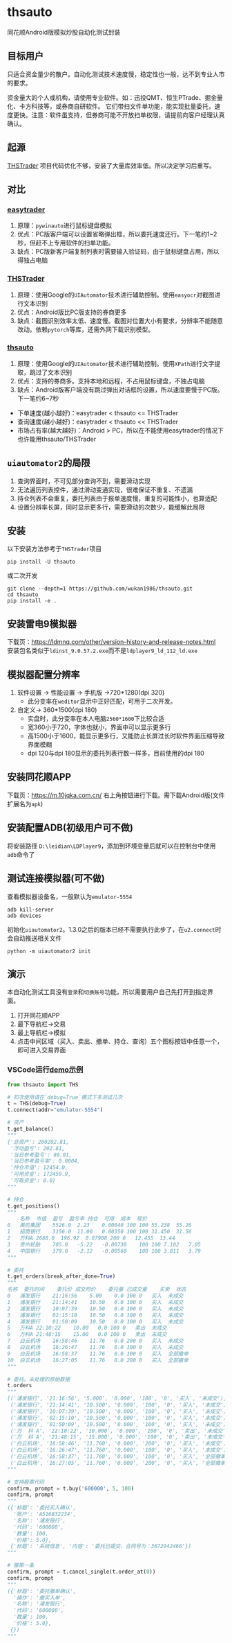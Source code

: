 # thsauto
同花顺Android版模拟炒股自动化测试封装

## 目标用户
只适合资金量少的散户。自动化测试技术速度慢，稳定性也一般，达不到专业人市的要求。

资金量大的个人或机构，请使用专业软件。如：迅投QMT、恒生PTrade、掘金量化、卡方科技等，或券商自研软件。
它们带扫文件单功能，能实现批量委托，速度更快。注意：软件虽支持，但券商可能不开放扫单权限，请提前向客户经理认真确认。

## 起源
[THSTrader](https://github.com/nladuo/THSTrader) 项目代码优化不够，安装了大量库效率低。所以决定学习后重写。

## 对比
### [easytrader](https://github.com/shidenggui/easytrader)
1. 原理：`pywinauto`进行鼠标键盘模拟
2. 优点：PC版客户端可以设置省略弹出框，所以委托速度还行。下一笔约1~2秒，但赶不上专用软件的扫单功能。
3. 缺点：PC版新客户端复制列表时需要输入验证码，由于鼠标键盘占用，所以得独占电脑
### [THSTrader](https://github.com/nladuo/THSTrader)
1. 原理：使用Google的`UIAutomator`技术进行辅助控制。使用`easyocr`对截图进行文本识别
2. 优点：Android版比PC版支持的券商更多
3. 缺点：截图识别效率太低、速度慢。截图对位置大小有要求，分辨率不能随意改动。依赖`pytorch`等库，还需外网下载识别模型。
### [thsauto](https://github.com/wukan1986/thsauto)
1. 原理：使用Google的`UIAutomator`技术进行辅助控制。使用`XPath`进行文字提取，跳过了文本识别
2. 优点：支持的券商多。支持本地和远程，不占用鼠标键盘，不独占电脑
3. 缺点：Android版客户端没有跳过弹出对话框的设置，所以速度要慢于PC版。下一笔约6~7秒

- 下单速度(越小越好)：easytrader < thsauto <= THSTrader
- 查询速度(越小越好)：easytrader < thsauto << THSTrader
- 市场占有率(越大越好)：Android > PC，所以在不能使用easytrader的情况下也许能用thsauto/THSTrader

## `uiautomator2`的局限
1. 查询界面时，不可见部分查询不到，需要滑动实现
2. 无法遍历列表控件，通过滑动变通实现，很难保证不重复、不遗漏
3. 持仓列表不会重复，委托列表由于报单速度慢，重复的可能性小，也算适配
4. 设置分辨率长屏，同时显示更多行，需要滑动的次数少，能缓解此局限

## 安装
以下安装方法参考于`THSTrader`项目
```commandline
pip install -U thsauto
```
或二次开发
```commandline
git clone --depth=1 https://github.com/wukan1986/thsauto.git
cd thsauto
pip install -e .
```

## 安装雷电9模拟器
下载页：https://ldmnq.com/other/version-history-and-release-notes.html  
安装包名类似于`ldinst_9.0.57.2.exe`而不是`ldplayer9_ld_112_ld.exe`

## 模拟器配置分辨率
1. 软件设置 -> 性能设置 -> 手机版 ->720*1280(dpi 320)
    - 此分变率在`weditor`显示中正好匹配，可用于二次开发。
2. 自定义-> 360*1500(dpi 180)
    - 实盘时，此分变率在本人电脑`2560*1600`下比较合适
    - 宽360小于720，字体也就小，界面中可以显示更多行
    - 高1500小于1600，能显示更多行，又能防止长屏过长时软件界面压缩导致界面模糊
    - dpi 120与dpi 180显示的委托列表行数一样多，目前使用的dpi 180
    
## 安装同花顺APP
下载页：https://m.10jqka.com.cn/ 右上角按钮进行下载。需下载Android版(文件扩展名为`apk`)

## 安装配置ADB(初级用户可不做)
将安装路径 `D:\leidian\LDPlayer9`，添加到环境变量后就可以在控制台中使用`adb`命令了

## 测试连接模拟器(可不做)
查看模拟器设备名，一般默认为`emulator-5554`
```commandline
adb kill-server
adb devices
```
初始化`uiautomator2`。1.3.0之后的版本已经不需要执行此步了，在`u2.connect`时会自动推送相关文件
```commandline
python -m uiautomator2 init
```

## 演示
本自动化测试工具没有`登录`和`切换账号`功能，所以需要用户自己先打开到指定界面。
1. 打开同花顺APP
2. 最下导航栏->交易
3. 最上导航栏->模拟
4. 点击中间区域（买入、卖出、撤单、持仓、查询）五个图标按钮中任意一个，即可进入交易界面

### VSCode运行[demo示例](examples/demo.py)
```python
from thsauto import THS

# 初次使用请在`debug=True`模式下多测试几次
t = THS(debug=True)
t.connect(addr="emulator-5554")

# 资产
t.get_balance()
"""
{'总资产': 200202.81,
 '浮动盈亏': 202.81,
 '当日参考盈亏': 89.01,
 '当日参考盈亏率': 0.0004,
 '持仓市值': 12454.0,
 '可用资金': 172459.9,
 '可取资金': 0.0}
"""

# 持仓
t.get_positions()
"""
	名称	市值	盈亏	盈亏率	持仓	可用	成本	现价
0	美的集团	5526.0	2.23	0.00040	100	100	55.238	55.26
1	招商银行	3156.0	11.00	0.00350	100	100	31.450	31.56
2	万科A	2688.0	196.92	0.07908	200	0	12.455	13.44
3	贵州轮胎	705.0	-5.22	-0.00730	100	100	7.102	7.05
4	中国银行	379.0	-2.12	-0.00560	100	100	3.811	3.79
"""

# 委托
t.get_orders(break_after_done=True)
"""
名称	委托时间	委托价	成交均价	委托量	已成交量	买卖	状态
0	浦发银行	21:16:56	5.00	0.0	100	0	买入	未成交
1	浦发银行	21:14:41	10.50	0.0	100	0	买入	未成交
2	浦发银行	10:07:39	10.50	0.0	100	0	买入	未成交
3	浦发银行	02:15:10	10.50	0.0	100	0	买入	未成交
4	浦发银行	01:50:09	10.50	0.0	100	0	买入	未成交
5	万科A	22:10:22	10.00	0.0	100	0	卖出	未成交
6	万科A	21:48:15	15.00	0.0	100	0	卖出	未成交
7	白云机场	16:58:46	11.76	0.0	200	0	买入	未成交
8	白云机场	16:26:47	11.76	0.0	100	0	买入	未成交
9	白云机场	16:58:37	11.76	0.0	100	0	买入	全部撤单
10	白云机场	16:27:05	11.76	0.0	200	0	买入	全部撤单
"""

# 委托。未处理的原始数据
t.orders
"""
[('浦发银行', '21:16:56', '5.000', '0.000', '100', '0', '买入', '未成交'),
 ('浦发银行', '21:14:41', '10.500', '0.000', '100', '0', '买入', '未成交'),
 ('浦发银行', '10:07:39', '10.500', '0.000', '100', '0', '买入', '未成交'),
 ('浦发银行', '02:15:10', '10.500', '0.000', '100', '0', '买入', '未成交'),
 ('浦发银行', '01:50:09', '10.500', '0.000', '100', '0', '买入', '未成交'),
 ('万  科 A', '22:10:22', '10.000', '0.000', '100', '0', '卖出', '未成交'),
 ('万  科 A', '21:48:15', '15.000', '0.000', '100', '0', '卖出', '未成交'),
 ('白云机场', '16:58:46', '11.760', '0.000', '200', '0', '买入', '未成交'),
 ('白云机场', '16:26:47', '11.760', '0.000', '100', '0', '买入', '未成交'),
 ('白云机场', '16:58:37', '11.760', '0.000', '100', '0', '买入', '全部撤单'),
 ('白云机场', '16:27:05', '11.760', '0.000', '200', '0', '买入', '全部撤单')]
"""

# 支持股票代码
confirm, prompt = t.buy('600000', 5, 100)
confirm, prompt
"""
({'标题': '委托买入确认',
  '账户': 'A516832234',
  '名称': '浦发银行',
  '代码': '600000',
  '数量': 100,
  '价格': 5.0},
 {'标题': '系统信息', '内容': '委托已提交，合同号为：3672942466'})
"""

# 撤第一条
confirm, prompt = t.cancel_single(t.order_at(0))
confirm, prompt
"""
({'标题': '委托撤单确认',
  '操作': '撤买入单',
  '名称': '浦发银行',
  '代码': '600000',
  '数量': 100,
  '价格': 5.0},
 {})
"""
```